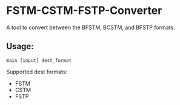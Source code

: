 # FSTM-CSTM-FSTP-Converter
A tool to convert between the BFSTM, BCSTM, and BFSTP formats.  
  
## Usage:
<code>main [input] dest_format</code>  
  
Supported dest formats:  
<ul>
<li>FSTM</li>
<li>CSTM</li>
<li>FSTP</li>
</ul>
